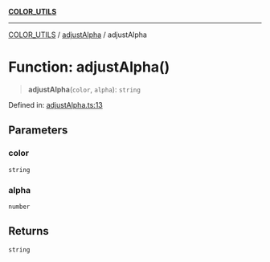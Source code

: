 [**COLOR_UTILS**](../../README.md)

***

[COLOR_UTILS](../../README.md) / [adjustAlpha](../README.md) / adjustAlpha

# Function: adjustAlpha()

> **adjustAlpha**(`color`, `alpha`): `string`

Defined in: [adjustAlpha.ts:13](https://github.com/dailker/everyutil/blob/54be0bab567ca8e189c5982902c59f3b7981d51d/src/color/adjustAlpha.ts#L13)

## Parameters

### color

`string`

### alpha

`number`

## Returns

`string`
